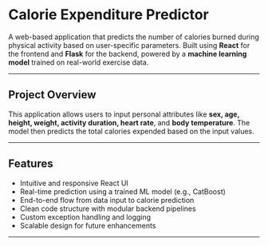 # Calorie Expenditure Predictor

A web-based application that predicts the number of calories burned during physical activity based on user-specific parameters. Built using **React** for the frontend and **Flask** for the backend, powered by a **machine learning model** trained on real-world exercise data.

---

## Project Overview

This application allows users to input personal attributes like **sex, age, height, weight, activity duration, heart rate**, and **body temperature**. The model then predicts the total calories expended based on the input values.

---

## Features

- Intuitive and responsive React UI
- Real-time prediction using a trained ML model (e.g., CatBoost)
- End-to-end flow from data input to calorie prediction
- Clean code structure with modular backend pipelines
- Custom exception handling and logging
- Scalable design for future enhancements

---


